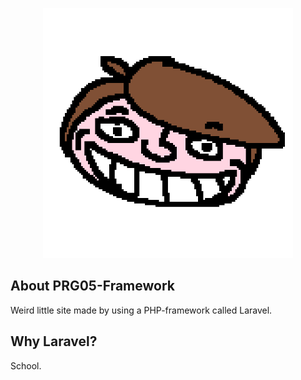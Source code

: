 <p align="center"><a href="https://laravel.com" target="_blank"><img src="https://github.com/Frietvorkje69/PRG05-Framework/blob/main/resources/img/luke.png?raw=true" width="400" alt="Laravel Logo"></a></p>

## About PRG05-Framework

Weird little site made by using a PHP-framework called Laravel.

## Why Laravel?

School.
